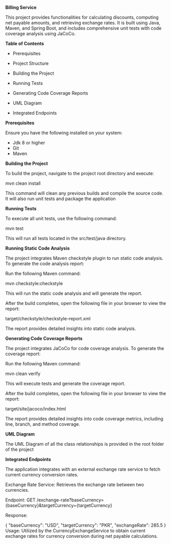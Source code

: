 **Billing Service**

This project provides functionalities for calculating discounts, computing net payable amounts, and retrieving exchange rates. It is built using Java, Maven, and Spring Boot, and includes comprehensive unit tests with code coverage analysis using JaCoCo.​

**Table of Contents**

- Prerequisites

- Project Structure

- Building the Project

- Running Tests

- Generating Code Coverage Reports

- UML Diagram

- Integrated Endpoints

**Prerequisites**

Ensure you have the following installed on your system:
- Jdk 8 or higher
- Git
- Maven

**Building the Project**

To build the project, navigate to the project root directory and execute:

mvn clean install

This command will clean any previous builds and compile the source code. It will also run unit tests and package the application​

**Running Tests**

To execute all unit tests, use the following command:

mvn test

This will run all tests located in the src/test/java directory.

**Running Static Code Analysis**

The project integrates Maven checkstyle plugin to run static code analysis. To generate the code analysis report:

Run the following Maven command:

mvn checkstyle:checkstyle

This will run the static code analysis and will generate the report.

After the build completes, open the following file in your browser to view the report:

target/checkstyle/checkstyle-report.xml

The report provides detailed insights into static code analysis.


**Generating Code Coverage Reports**

The project integrates JaCoCo for code coverage analysis. To generate the coverage report:

Run the following Maven command:

mvn clean verify

This will execute tests and generate the coverage report.

After the build completes, open the following file in your browser to view the report:​

target/site/jacoco/index.html

The report provides detailed insights into code coverage metrics, including line, branch, and method coverage.​

**UML Diagram**

The UML Diagram of all the class relationships is provided in the root folder of the project

**Integrated Endpoints**

The application integrates with an external exchange rate service to fetch current currency conversion rates.​

Exchange Rate Service: Retrieves the exchange rate between two currencies.​

Endpoint: GET /exchange-rate?baseCurrency={baseCurrency}&targetCurrency={targetCurrency}​

Response:

{
"baseCurrency": "USD",
"targetCurrency": "PKR",
"exchangeRate": 285.5
}
Usage: Utilized by the CurrencyExchangeService to obtain current exchange rates for currency conversion during net payable calculations.​
